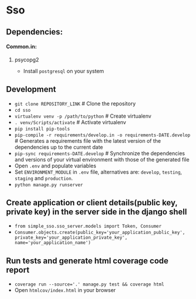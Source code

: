 # Sso

## Dependencies:

#### Common.in:

1. psycopg2

    - Install `postgresql` on your system

## Development

- `git clone REPOSITORY_LINK` # Clone the repository
- `cd sso`
- `virtualenv venv -p /path/to/python` # Create virtualenv
- `. venv/Scripts/activate` # Activate virtualenv
- `pip install pip-tools`
- `pip-compile -r requirements/develop.in -o requirements-DATE.develop` # Generates a requirements file with the latest version of the dependencies up to the current date
- `pip-sync requirements-DATE.develop` # Synchronize the dependencies and versions of your virtual environment with those of the generated file
- Open `.env` and populate variables
- Set `ENVIRONMENT_MODULE` in `.env` file, alternatives are: `develop`, `testing`, `staging` and `production`.
- `python manage.py runserver`

## Create application or client details(public key, private key) in the server side in the django shell

- `from simple_sso.sso_server.models import Token, Consumer`
- `Consumer.objects.create(public_key='your_application_public_key', private_key='your_application_private_key', name='your_application_name')`

## Run tests and generate html coverage code report

- `coverage run --source='.' manage.py test && coverage html`
- Open `htmlcov/index.html` in your browser
